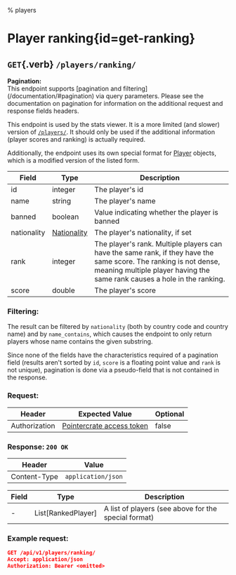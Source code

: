 % players

<div class='panel fade js-scroll-anim' data-anim='fade'>

# Player ranking{id=get-ranking}

## `GET`{.verb} `/players/ranking/`

<div class='info-green'>
<b>Pagination:</b><br>
This endpoint supports [pagination and filtering](/documentation/#pagination) via query parameters. Please see the documentation on pagination for information
on the additional request and response fields headers.
</div>

This endpoint is used by the stats viewer. It is a more limited (and slower) version of [`/players/`](#get-players). It should only be used if the additional information (player scores and ranking) is actually required.

Additionally, the endpoint uses its own special format for [Player](/documentation/objects#player) objects, which is a modified version of the listed form.


| Field  | Type    | Description                                   |
| ------ | ------- | --------------------------------------------- |
| id     | integer | The player's id                               |
| name   | string  | The player's name                             |
| banned | boolean | Value indicating whether the player is banned |
| nationality| [Nationality](#nationality) | The player's nationality, if set|
| rank| integer| The player's rank. Multiple players can have the same rank, if they have the same score. The ranking is not dense, meaning multiple player having the same rank causes a hole in the ranking.|
| score| double | The player's score|

### Filtering:

The result can be filtered by `nationality` (both by country code and country name) and by `name_contains`, which causes the endpoint to only return players whose name contains the given substring.

Since none of the fields have the characteristics required of a pagination field (results aren't sorted by `id`, `score` is a floating point value and `rank` is not unique), pagination is done via a pseudo-field that is not contained in the response.

### Request:

| Header        | Expected Value                                             | Optional |
| ------------- | ---------------------------------------------------------- | -------- |
| Authorization | [Pointercrate access token](/documentation/#access-tokens) | false    |

### Response: `200 OK`

| Header       | Value              |
| ------------ | ------------------ |
| Content-Type | `application/json` |

| Field | Type                                           | Description       |
| ----- | ---------------------------------------------- | ----------------- |
| -     | List[RankedPlayer] | A list of players (see above for the special format) |

### Example request:

```json
GET /api/v1/players/ranking/
Accept: application/json
Authorization: Bearer <omitted>
```

</div>
